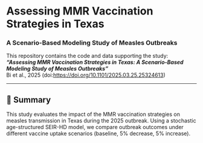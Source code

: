 # Assessing MMR Vaccination Strategies in Texas  
### A Scenario-Based Modeling Study of Measles Outbreaks

This repository contains the code and data supporting the study:  
**_“Assessing MMR Vaccination Strategies in Texas: A Scenario-Based Modeling Study of Measles Outbreaks”_**  
Bi et al., 2025 (doi:https://doi.org/10.1101/2025.03.25.25324613)

---

## 📄 Summary

This study evaluates the impact of the MMR vaccination strategies on measles transmission in Texas during the 2025 outbreak. Using a stochastic age-structured SEIR-HD model, we compare outbreak outcomes under different vaccine uptake scenarios (baseline, 5% decrease, 5% increase).
